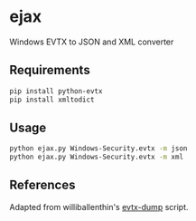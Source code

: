 # ejax

Windows EVTX to JSON and XML converter

## Requirements

```sh
pip install python-evtx
pip install xmltodict
```

## Usage

```sh
python ejax.py Windows-Security.evtx -m json
python ejax.py Windows-Security.evtx -m xml
```

## References

Adapted from williballenthin's [evtx-dump](https://github.com/williballenthin/python-evtx/blob/master/scripts/evtx_dump.py) script.
